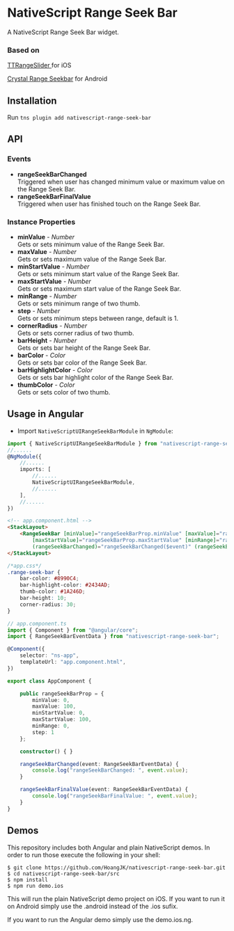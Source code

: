 # NativeScript Range Seek Bar
A NativeScript Range Seek Bar widget.
### Based on
[TTRangeSlider ](https://github.com/TomThorpe/TTRangeSlider) for iOS

[Crystal Range Seekbar](https://github.com/syedowaisali/crystal-range-seekbar) for Android
## Installation
Run `tns plugin add nativescript-range-seek-bar`
## API
### Events
* **rangeSeekBarChanged**  
Triggered when user has changed minimum value or maximum value on the Range Seek Bar.
* **rangeSeekBarFinalValue**  
Triggered when user has finished touch on the Range Seek Bar.
### Instance Properties
* **minValue** - *Number*  
Gets or sets minimum value of the Range Seek Bar.
* **maxValue** - *Number*  
Gets or sets maximum value of the Range Seek Bar.
* **minStartValue** - *Number*  
Gets or sets minimum start value of the Range Seek Bar.
* **maxStartValue** - *Number*  
Gets or sets maximum start value of the Range Seek Bar.
* **minRange** - *Number*  
Gets or sets minimum range of two thumb.
* **step** - *Number*  
Gets or sets minimum steps between range, default is 1.
* **cornerRadius** - *Number*  
Gets or sets corner radius of two thumb.
* **barHeight** - *Number*  
Gets or sets bar height of the Range Seek Bar.
* **barColor** - *Color*  
Gets or sets bar color of the Range Seek Bar.
* **barHighlightColor** - *Color*  
Gets or sets bar highlight color of the Range Seek Bar.
* **thumbColor** - *Color*  
Gets or sets color of two thumb.
## Usage in Angular
- Import `NativeScriptUIRangeSeekBarModule` in `NgModule`:
```typescript
import { NativeScriptUIRangeSeekBarModule } from "nativescript-range-seek-bar/angular";
//......
@NgModule({
	//......
	imports: [
        //......
		NativeScriptUIRangeSeekBarModule,
        //......
	],
    //......
})
```
```html
<!-- app.component.html -->
<StackLayout>
    <RangeSeekBar [minValue]="rangeSeekBarProp.minValue" [maxValue]="rangeSeekBarProp.maxValue" [minStartValue]="rangeSeekBarProp.minStartValue"
        [maxStartValue]="rangeSeekBarProp.maxStartValue" [minRange]="rangeSeekBarProp.minRange" [step]="rangeSeekBarProp.step"
        (rangeSeekBarChanged)="rangeSeekBarChanged($event)" (rangeSeekBarFinalValue)="rangeSeekBarFinalValue($event)" class="range-seek-bar"></RangeSeekBar>
</StackLayout>
```
```css
/*app.css*/
.range-seek-bar {
    bar-color: #8990C4;
    bar-highlight-color: #2434AD;
    thumb-color: #1A246D;
    bar-height: 10;
    corner-radius: 30;
}
```
```ts
// app.component.ts
import { Component } from "@angular/core";
import { RangeSeekBarEventData } from "nativescript-range-seek-bar";

@Component({
    selector: "ns-app",
    templateUrl: "app.component.html",
})

export class AppComponent {

    public rangeSeekBarProp = {
        minValue: 0,
        maxValue: 100,
        minStartValue: 0,
        maxStartValue: 100,
        minRange: 0,
        step: 1
    };

    constructor() { }

    rangeSeekBarChanged(event: RangeSeekBarEventData) {
        console.log("rangeSeekBarChanged: ", event.value);
    }

    rangeSeekBarFinalValue(event: RangeSeekBarEventData) {
        console.log("rangeSeekBarFinalValue: ", event.value);
    }
}

```
## Demos
This repository includes both Angular and plain NativeScript demos. In order to run those execute the following in your shell:
```shell
$ git clone https://github.com/HoangJK/nativescript-range-seek-bar.git
$ cd nativescript-range-seek-bar/src
$ npm install
$ npm run demo.ios
```
This will run the plain NativeScript demo project on iOS. If you want to run it on Android simply use the .android instead of the .ios sufix.

If you want to run the Angular demo simply use the demo.ios.ng.
